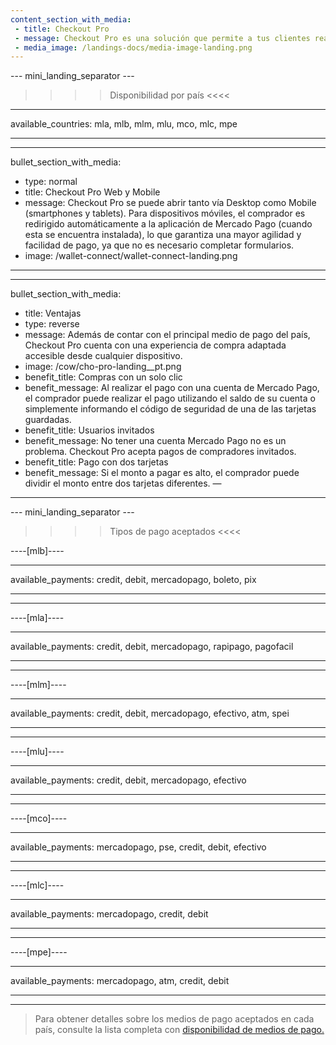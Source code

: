 ```yaml
---
content_section_with_media: 
 - title: Checkout Pro
 - message: Checkout Pro es una solución que permite a tus clientes realizar compras a través de las páginas de pago de Mercado Pago de forma segura, rápida y con la posibilidad de pagar con los principales medios de pago disponibles actualmente.
 - media_image: /landings-docs/media-image-landing.png
---
```


--- mini_landing_separator ---

>>>> Disponibilidad por país <<<<
---
available_countries: mla, mlb, mlm, mlu, mco, mlc, mpe

---

---
bullet_section_with_media:
 - type: normal
 - title: Checkout Pro Web y Mobile
 - message: Checkout Pro se puede abrir tanto vía Desktop como Mobile (smartphones y tablets). Para dispositivos móviles, el comprador es redirigido automáticamente a la aplicación de Mercado Pago (cuando esta se encuentra instalada), lo que garantiza una mayor agilidad y facilidad de pago, ya que no es necesario completar formularios.
 - image: /wallet-connect/wallet-connect-landing.png
---

---
bullet_section_with_media:
 - title: Ventajas
 - type: reverse
 - message: Además de contar con el principal medio de pago del país, Checkout Pro cuenta con una experiencia de compra adaptada accesible desde cualquier dispositivo.
 - image: /cow/cho-pro-landing__pt.png
 - benefit_title: Compras con un solo clic
 - benefit_message: Al realizar el pago con una cuenta de Mercado Pago, el comprador puede realizar el pago utilizando el saldo de su cuenta o simplemente informando el código de seguridad de una de las tarjetas guardadas.
 - benefit_title: Usuarios invitados
 - benefit_message: No tener una cuenta Mercado Pago no es un problema. Checkout Pro acepta pagos de compradores invitados.
 - benefit_title: Pago con dos tarjetas
 - benefit_message: Si el monto a pagar es alto, el comprador puede dividir el monto entre dos tarjetas diferentes.
—
---

--- mini_landing_separator ---

>>>> Tipos de pago aceptados <<<<

----[mlb]----

---
available_payments: credit, debit, mercadopago, boleto, pix

---
------------

----[mla]---- 

---
available_payments: credit, debit, mercadopago, rapipago, pagofacil

----
------------

----[mlm]---- 

---
available_payments: credit, debit, mercadopago, efectivo, atm, spei

----
------------

----[mlu]---- 

---
available_payments: credit, debit, mercadopago, efectivo

----
------------

----[mco]---- 

---
available_payments: mercadopago, pse, credit, debit, efectivo

----
------------

----[mlc]---- 

---
available_payments: mercadopago, credit, debit

----
------------

----[mpe]---- 

---
available_payments: mercadopago, atm, credit, debit

----
------------

> Para obtener detalles sobre los medios de pago aceptados en cada país, consulte la lista completa con [disponibilidad de medios de pago.](/developers/es/docs/sales-processing/payment-methods)